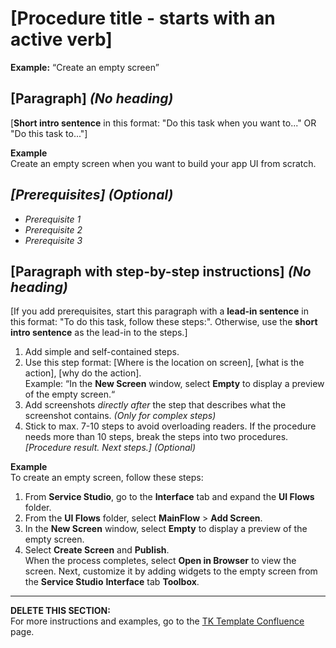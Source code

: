 # [Procedure title - starts with an active verb]  
**Example:** “Create an empty screen”

## [Paragraph] *(No heading)*    
[**Short intro sentence** in this format: "Do this task when you want to..." OR "Do this task to..."]

**Example**  
Create an empty screen when you want to build your app UI from scratch.

## *[Prerequisites] (Optional)*  
* _Prerequisite 1_   
* _Prerequisite 2_  
* _Prerequisite 3_  

## [Paragraph with step-by-step instructions] *(No heading)*  
[If you add prerequisites, start this paragraph with a **lead-in sentence** in this format: "To do this task, follow these steps:". Otherwise, use the **short intro sentence** as the lead-in to the steps.]
1. Add simple and self-contained steps.
1. Use this step format: [Where is the location on screen], [what is the action], [why do the action].  
   Example: “In the **New Screen** window, select **Empty** to display a preview of the empty screen.“
1. Add screenshots *directly after* the step that describes what the screenshot contains. *(Only for complex steps)*
1. Stick to max. 7-10 steps to avoid overloading readers. If the procedure needs more than 10 steps, break the steps into two procedures.
*[Procedure result. Next steps.]* *(Optional)*  

**Example**    
To create an empty screen, follow these steps:  
1. From **Service Studio**, go to the **Interface** tab and expand the **UI Flows** folder.  
1. From the **UI Flows** folder, select **MainFlow** > **Add Screen**.  
1. In the **New Screen** window, select **Empty** to display a preview of the empty screen.
1. Select **Create Screen** and **Publish**.  
When the process completes, select **Open in Browser** to view the screen. Next, customize it by adding widgets to the empty screen from the **Service Studio** **Interface** tab **Toolbox**.  

_______________________________________________________________________________________________________________________________________________________________________
**DELETE THIS SECTION:**   
For more instructions and examples, go to the [TK Template Confluence](https://outsystemsrd.atlassian.net/wiki/spaces/TK/pages/2488336658/Technical+Knowledge+Templates#Procedure) page.
